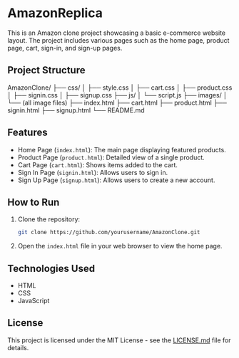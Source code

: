 # AmazonReplica

This is an Amazon clone project showcasing a basic e-commerce website layout. The project includes various pages such as the home page, product page, cart, sign-in, and sign-up pages.

## Project Structure

AmazonClone/
├── css/
│ ├── style.css
│ ├── cart.css
│ ├── product.css
│ ├── signin.css
│ ├── signup.css
├── js/
│ └── script.js
├── images/
│ └── (all image files)
├── index.html
├── cart.html
├── product.html
├── signin.html
├── signup.html
└── README.md

## Features

- Home Page (`index.html`): The main page displaying featured products.
- Product Page (`product.html`): Detailed view of a single product.
- Cart Page (`cart.html`): Shows items added to the cart.
- Sign In Page (`signin.html`): Allows users to sign in.
- Sign Up Page (`signup.html`): Allows users to create a new account.

## How to Run

1. Clone the repository:
    ```bash
    git clone https://github.com/yourusername/AmazonClone.git
    ```

2. Open the `index.html` file in your web browser to view the home page.

## Technologies Used

- HTML
- CSS
- JavaScript

## License

This project is licensed under the MIT License - see the [LICENSE.md](LICENSE.md) file for details.
